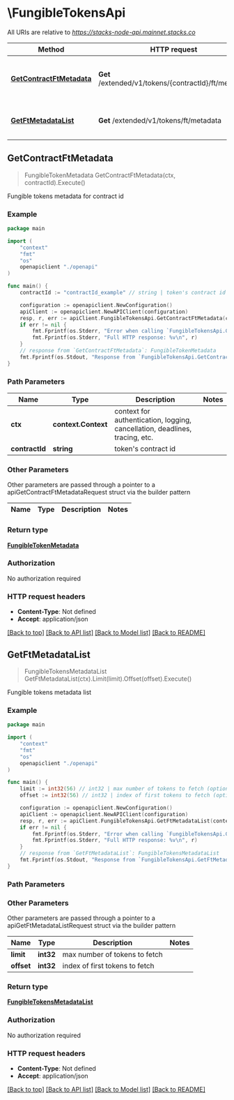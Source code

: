 # \FungibleTokensApi

All URIs are relative to *https://stacks-node-api.mainnet.stacks.co*

Method | HTTP request | Description
------------- | ------------- | -------------
[**GetContractFtMetadata**](FungibleTokensApi.md#GetContractFtMetadata) | **Get** /extended/v1/tokens/{contractId}/ft/metadata | Fungible tokens metadata for contract id
[**GetFtMetadataList**](FungibleTokensApi.md#GetFtMetadataList) | **Get** /extended/v1/tokens/ft/metadata | Fungible tokens metadata list



## GetContractFtMetadata

> FungibleTokenMetadata GetContractFtMetadata(ctx, contractId).Execute()

Fungible tokens metadata for contract id



### Example

```go
package main

import (
    "context"
    "fmt"
    "os"
    openapiclient "./openapi"
)

func main() {
    contractId := "contractId_example" // string | token's contract id

    configuration := openapiclient.NewConfiguration()
    apiClient := openapiclient.NewAPIClient(configuration)
    resp, r, err := apiClient.FungibleTokensApi.GetContractFtMetadata(context.Background(), contractId).Execute()
    if err != nil {
        fmt.Fprintf(os.Stderr, "Error when calling `FungibleTokensApi.GetContractFtMetadata``: %v\n", err)
        fmt.Fprintf(os.Stderr, "Full HTTP response: %v\n", r)
    }
    // response from `GetContractFtMetadata`: FungibleTokenMetadata
    fmt.Fprintf(os.Stdout, "Response from `FungibleTokensApi.GetContractFtMetadata`: %v\n", resp)
}
```

### Path Parameters


Name | Type | Description  | Notes
------------- | ------------- | ------------- | -------------
**ctx** | **context.Context** | context for authentication, logging, cancellation, deadlines, tracing, etc.
**contractId** | **string** | token&#39;s contract id | 

### Other Parameters

Other parameters are passed through a pointer to a apiGetContractFtMetadataRequest struct via the builder pattern


Name | Type | Description  | Notes
------------- | ------------- | ------------- | -------------


### Return type

[**FungibleTokenMetadata**](FungibleTokenMetadata.md)

### Authorization

No authorization required

### HTTP request headers

- **Content-Type**: Not defined
- **Accept**: application/json

[[Back to top]](#) [[Back to API list]](../README.md#documentation-for-api-endpoints)
[[Back to Model list]](../README.md#documentation-for-models)
[[Back to README]](../README.md)


## GetFtMetadataList

> FungibleTokensMetadataList GetFtMetadataList(ctx).Limit(limit).Offset(offset).Execute()

Fungible tokens metadata list



### Example

```go
package main

import (
    "context"
    "fmt"
    "os"
    openapiclient "./openapi"
)

func main() {
    limit := int32(56) // int32 | max number of tokens to fetch (optional)
    offset := int32(56) // int32 | index of first tokens to fetch (optional)

    configuration := openapiclient.NewConfiguration()
    apiClient := openapiclient.NewAPIClient(configuration)
    resp, r, err := apiClient.FungibleTokensApi.GetFtMetadataList(context.Background()).Limit(limit).Offset(offset).Execute()
    if err != nil {
        fmt.Fprintf(os.Stderr, "Error when calling `FungibleTokensApi.GetFtMetadataList``: %v\n", err)
        fmt.Fprintf(os.Stderr, "Full HTTP response: %v\n", r)
    }
    // response from `GetFtMetadataList`: FungibleTokensMetadataList
    fmt.Fprintf(os.Stdout, "Response from `FungibleTokensApi.GetFtMetadataList`: %v\n", resp)
}
```

### Path Parameters



### Other Parameters

Other parameters are passed through a pointer to a apiGetFtMetadataListRequest struct via the builder pattern


Name | Type | Description  | Notes
------------- | ------------- | ------------- | -------------
 **limit** | **int32** | max number of tokens to fetch | 
 **offset** | **int32** | index of first tokens to fetch | 

### Return type

[**FungibleTokensMetadataList**](FungibleTokensMetadataList.md)

### Authorization

No authorization required

### HTTP request headers

- **Content-Type**: Not defined
- **Accept**: application/json

[[Back to top]](#) [[Back to API list]](../README.md#documentation-for-api-endpoints)
[[Back to Model list]](../README.md#documentation-for-models)
[[Back to README]](../README.md)

